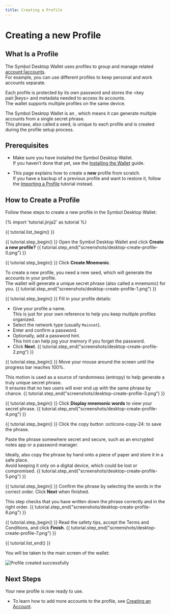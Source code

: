 ```yaml
---
title: Creating a Profile
---
```


# Creating a new Profile

## What Is a Profile

The Symbol Desktop Wallet uses profiles to group and manage related <account:|accounts>.  
For example, you can use different profiles to keep personal and work accounts separate.

Each profile is protected by its own password and stores the <key pair:|keys> and metadata needed to access its accounts.  
The wallet supports multiple profiles on the same device.

The Symbol Desktop Wallet is an <HD Wallet:>, which means it can generate multiple accounts from a single secret phrase.  
This phrase, also called a seed, is unique to each profile and is created during the profile setup process.

## Prerequisites

* Make sure you have installed the Symbol Desktop Wallet.  
If you haven’t done that yet, see the [Installing the Wallet](./install.md) guide.

* This page explains how to create a **new** profile from scratch.  
If you have a backup of a previous profile and want to restore it, follow the [Importing a Profile](./import-profile.md) tutorial instead.

## How to Create a Profile

Follow these steps to create a new profile in the Symbol Desktop Wallet:

{% import 'tutorial.jinja2' as tutorial %}

{{ tutorial.list_begin() }}

{{ tutorial.step_begin() }}
Open the Symbol Desktop Wallet and click **Create a new profile?**
{{ tutorial.step_end("screenshots/desktop-create-profile-0.png") }}

{{ tutorial.step_begin() }}
Click **Create Mnemonic**.

To create a new profile, you need a new seed, which will generate the accounts in your profile.  
The wallet will generate a unique secret phrase (also called a mnemonic) for you.
{{ tutorial.step_end("screenshots/desktop-create-profile-1.png") }}

{{ tutorial.step_begin() }}
Fill in your profile details:

* Give your profile a name.  
  This is just for your own reference to help you keep multiple profiles organized.
* Select the network type (usually `Mainnet`).
* Enter and confirm a password.
* Optionally, add a password hint.  
  This hint can help jog your memory if you forget the password.
* Click **Next**.
{{ tutorial.step_end("screenshots/desktop-create-profile-2.png") }}

{{ tutorial.step_begin() }}
Move your mouse around the screen until the progress bar reaches 100%.

This motion is used as a source of randomness (entropy) to help generate a truly unique secret phrase.  
It ensures that no two users will ever end up with the same phrase by chance.
{{ tutorial.step_end("screenshots/desktop-create-profile-3.png") }}

{{ tutorial.step_begin() }}
Click **Display mnemonic words** to view your secret phrase.
{{ tutorial.step_end("screenshots/desktop-create-profile-4.png") }}

{{ tutorial.step_begin() }}
Click the copy button :octicons-copy-24: to save the phrase.

Paste the phrase somewhere secret and secure, such as an encrypted notes app or a password manager.

Ideally, also copy the phrase by hand onto a piece of paper and store it in a safe place.  
Avoid keeping it only on a digital device, which could be lost or compromised.
{{ tutorial.step_end("screenshots/desktop-create-profile-5.png") }}

{{ tutorial.step_begin() }}
Confirm the phrase by selecting the words in the correct order. Click **Next** when finished.

This step checks that you have written down the phrase correctly and in the right order.
{{ tutorial.step_end("screenshots/desktop-create-profile-6.png") }}

{{ tutorial.step_begin() }}
Read the safety tips, accept the Terms and Conditions, and click **Finish**.
{{ tutorial.step_end("screenshots/desktop-create-profile-7.png") }}

{{ tutorial.list_end() }}

You will be taken to the main screen of the wallet:

![Profile created successfully](screenshots/desktop-create-profile-8.jpg)

## Next Steps

Your new profile is now ready to use.

* To learn how to add more accounts to the profile, see [Creating an Account](./create-account.md).
